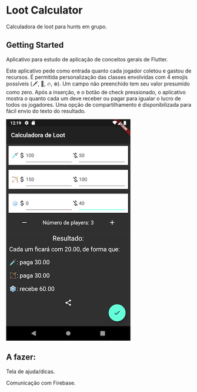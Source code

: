 ﻿# Loot Calculator

Calculadora de loot para hunts em grupo.

## Getting Started

Aplicativo para estudo de aplicação de conceitos gerais de Flutter.

Este aplicativo pede como entrada quanto cada jogador coletou e gastou de recursos.
É permitida personalização das classes envolvidas com 4 emojis possíveis (🗡, 🏹, 🔥, ❄️).
Um campo não preenchido tem seu valor presumido como zero.
Após a inserção, e o botão de check pressionado, o aplicativo mostra o quanto cada um deve receber ou pagar para igualar o lucro de todos os jogadores.
Uma opção de compartilhamento é disponibilizada para fácil envio do texto do resultado.

![Print do resultado](/docs/printscreen2Resize.png)

## A fazer:
Tela de ajuda/dicas.

Comunicação com Firebase.
